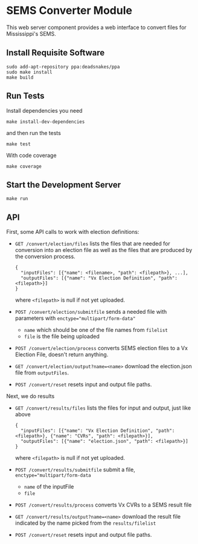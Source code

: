 # SEMS Converter Module 

This web server component provides a web interface to convert files for Mississippi's SEMS.

## Install Requisite Software

```
sudo add-apt-repository ppa:deadsnakes/ppa
sudo make install
make build
```

## Run Tests

Install dependencies you need

```
make install-dev-dependencies
```

and then run the tests

```
make test
```

With code coverage

```
make coverage
```

## Start the Development Server

```
make run
```

## API

First, some API calls to work with election definitions:

* `GET /convert/election/files` lists the files that are needed for conversion into an election file as well
  as the files that are produced by the conversion process.

  ```
  {
	"inputFiles": [{"name": <filename>, "path": <filepath>}, ...],
	"outputFiles": [{"name": "Vx Election Definition", "path": <filepath>}]
  }
  ```

  where `<filepath>` is null if not yet uploaded.
  
* `POST /convert/election/submitfile` sends a needed file with parameters with `enctype="multipart/form-data"`
  * `name` which should be one of the file names from `filelist`
  * `file` is the file being uploaded

* `POST /convert/election/process` converts SEMS election files to a Vx Election File, doesn't return anything.

* `GET /convert/election/output?name=<name>` download the election.json file from `outputFiles`.

* `POST /convert/reset` resets input and output file paths.


Next, we do results

* `GET /convert/results/files` lists the files for input and output, just like above

  ```
  {
	"inputFiles": [{"name": "Vx Election Definition", "path": <filepath>}, {"name": "CVRs", "path": <filepath>}],
	"outputFiles": [{"name": "election.json", "path": <filepath>}]
  }
  ```

  where `<filepath>` is null if not yet uploaded.


* `POST /convert/results/submitfile` submit a file, `enctype="multipart/form-data`
  * `name` of the inputFile
  * `file`

* `POST /convert/results/process` converts Vx CVRs to a SEMS result file

* `GET /convert/results/output?name=<name>` download the result file indicated by the name picked from the `results/filelist`

* `POST /convert/reset` resets input and output file paths.
